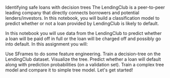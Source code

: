 Identifying safe loans with decision trees
The LendingClub is a peer-to-peer leading company that directly connects borrowers and potential lenders/investors. In this notebook, you will build a classification model to predict whether or not a loan provided by LendingClub is likely to default.

In this notebook you will use data from the LendingClub to predict whether a loan will be paid off in full or the loan will be charged off and possibly go into default. In this assignment you will:

Use SFrames to do some feature engineering.
Train a decision-tree on the LendingClub dataset.
Visualize the tree.
Predict whether a loan will default along with prediction probabilities (on a validation set).
Train a complex tree model and compare it to simple tree model.
Let's get started!